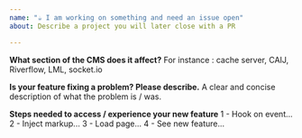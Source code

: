 ```yaml
---
name: "☕ I am working on something and need an issue open"
about: Describe a project you will later close with a PR

---
```


**What section of the CMS does it affect?**
For instance : cache server, CAIJ, Riverflow, LML, socket.io 

**Is your feature fixing a problem? Please describe.**
A clear and concise description of what the problem is / was.

**Steps needed to access / experience your new feature**
1 - Hook on event...
2 - Inject markup...
3 - Load page...
4 - See new feature...

